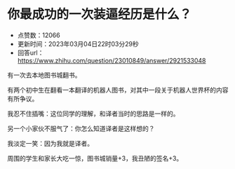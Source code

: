 # 你最成功的一次装逼经历是什么？
- 点赞数：12066
- 更新时间：2023年03月04日22时03分29秒
- 回答url：https://www.zhihu.com/question/23010849/answer/2921533048
<body>
 <p data-pid="JRhE-vSx">有一次去本地图书城翻书。</p>
 <p data-pid="oi6_3AwC">有两个初中生在翻看一本翻译的机器人图书，对其中一段关于机器人世界杯的内容有所争议。</p>
 <p data-pid="Bi0ik3a2">我忍不住插嘴：这位同学的理解，和译者当时的思路是一样的。</p>
 <p data-pid="70yWqlNq">另一个小家伙不服气了：你怎么知道译者是这样想的？</p>
 <p data-pid="ODQKog-_">我淡定一笑：因为我就是译者。</p>
 <p data-pid="omakuiEp">周围的学生和家长大吃一惊，图书城销量+3，我丑陋的签名+3。</p>
</body>